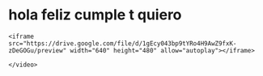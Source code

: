 <!DOCTYPE html>
<html lang="es">
<head>
    <meta charset="UTF-8">
    <meta name="viewport" content="width=device-width, initial-scale=1.0">
    <title>Página con Video</title>
</head>
<body>
    <h1>hola feliz cumple t quiero</h1>
    
    <iframe src="https://drive.google.com/file/d/1gEcy043bp9tYRo4H9AwZ9fxK-zDeGOGu/preview" width="640" height="480" allow="autoplay"></iframe>
    
    </video>
    
</body>
</html>
